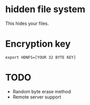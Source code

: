 # hidden file system
This hides your files.

# Encryption key
```
export HDNFS=[YOUR 32 BYTE KEY]
```

# TODO
 - Random byte erase method
 - Remote server support

